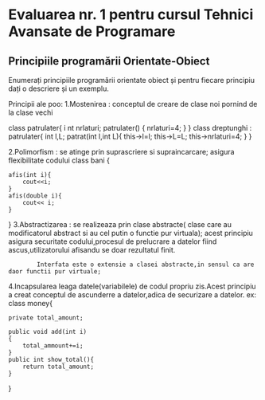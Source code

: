 # Evaluarea nr. 1 pentru cursul Tehnici Avansate de Programare #

## Principiile programării Orientate-Obiect ##
Enumerați principiile programării orientate obiect și pentru fiecare principiu dați o descriere și un exemplu.

Principii ale poo:
1.Mostenirea : conceptul de creare de clase noi pornind de la clase vechi 

class patrulater{ i
nt nrlaturi; 
patrulater() 
{
nrlaturi=4;
}
}
class dreptunghi : patrulater{
int l,L;
patrat(int l,int L){
this->l=l;
this->L=L;
this->nrlaturi=4;
}
}

2.Polimorfism : se atinge prin suprascriere si supraincarcare; asigura flexibilitate codului
class bani {
	
	afis(int i){
		cout<<i;
	}
	afis(double i){
		cout<< i;
	}
}
3.Abstractizarea : se realizeaza prin clase abstracte( clase care au modificatorul abstract si au cel putin o functie pur virtuala); acest principiu asigura securitate codului,procesul de prelucrare 
a datelor fiind ascus,utilizatorului afisandu se doar rezultatul finit.

			Interfata este o extensie a clasei abstracte,in sensul ca are daor functii pur virtuale;
			
4.Incapsularea leaga datele(variabilele) de codul propriu zis.Acest principiu a creat conceptul de ascunderre a datelor,adica de securizare a datelor.
ex: 
class money{

	private total_amount;

	public void add(int i)
	{
		total_ammount+=i;
	}
	public int show_total(){
		return total_amount;
	}
	
}